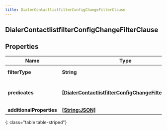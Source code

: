 ```yaml
---
title: DialerContactlistfilterConfigChangeFilterClause
---
```

## DialerContactlistfilterConfigChangeFilterClause

## Properties

|Name | Type | Description | Notes|
|------------ | ------------- | ------------- | -------------|
| **filterType** | **String** | Contact list filter type | [optional] |
| **predicates** | [**[DialerContactlistfilterConfigChangeFilterPredicate]**](DialerContactlistfilterConfigChangeFilterPredicate.html) | The list of predicates in that clause | [optional] |
| **additionalProperties** | [**[String:JSON]**](JSON.html) |  | [optional] |
{: class="table table-striped"}



